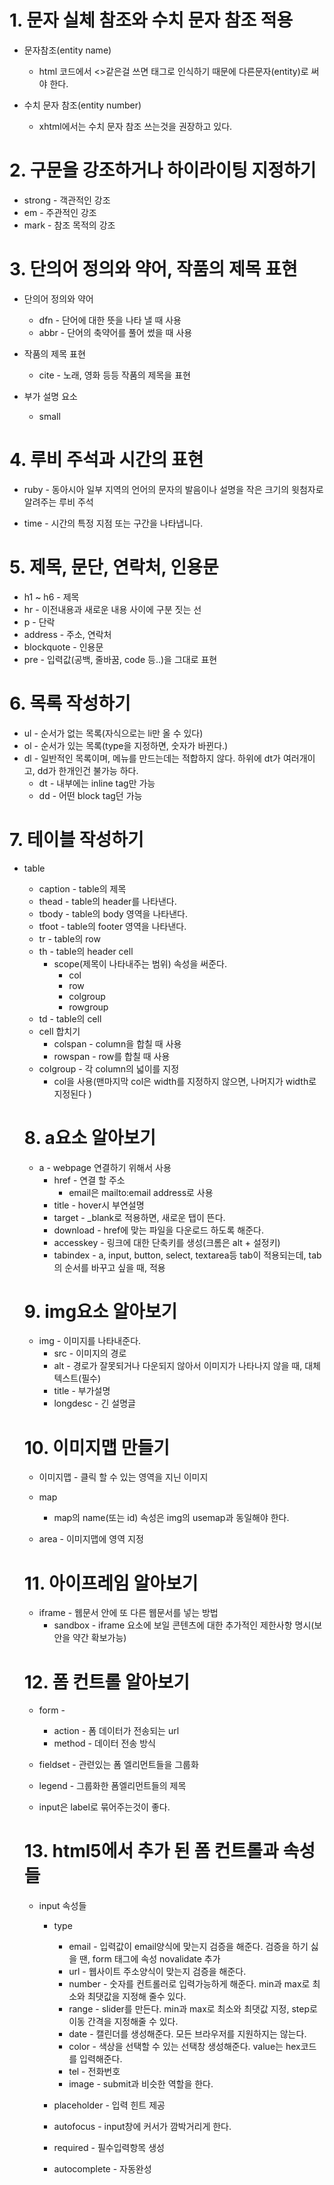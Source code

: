 # 1. 문자 실체 참조와 수치 문자 참조 적용

* 문자참조(entity name)
  * html 코드에서 <>같은걸 쓰면 태그로 인식하기 때문에 다른문자(entity)로 써야 한다.

* 수치 문자 참조(entity number)
  * xhtml에서는 수치 문자 참조 쓰는것을 권장하고 있다.

# 2. 구문을 강조하거나 하이라이팅 지정하기

* strong - 객관적인 강조
* em - 주관적인 강조
* mark - 참조 목적의 강조

# 3. 단의어 정의와 약어, 작품의 제목 표현

* 단의어 정의와 약어
  * dfn - 단어에 대한 뜻을 나타 낼 때 사용
  * abbr - 단어의 축약어를 풀어 썼을 때 사용

* 작품의 제목 표현
  * cite - 노래, 영화 등등 작품의 제목을 표현

* 부가 설명 요소
  * small

# 4. 루비 주석과 시간의 표현

* ruby - 동아시아 일부 지역의 언어의 문자의 발음이나 설명을 작은 크기의 윗첨자로 알려주는 루비 주석

* time - 시간의 특정 지점 또는 구간을 나타냅니다.

# 5. 제목, 문단, 연락처, 인용문

* h1 ~ h6 - 제목
* hr - 이전내용과 새로운 내용 사이에 구분 짓는 선
* p - 단락
* address - 주소, 연락처
* blockquote - 인용문
* pre - 입력값(공백, 줄바꿈, code 등..)을 그대로 표현

# 6. 목록 작성하기

* ul - 순서가 없는 목록(자식으로는 li만 올 수 있다)
* ol - 순서가 있는 목록(type을 지정하면, 숫자가 바뀐다.)
* dl - 일반적인 목록이며, 메뉴를 만드는데는 적합하지 않다. 하위에 dt가 여러개이고, dd가 한개인건 불가능 하다.
  * dt - 내부에는 inline tag만 가능
  * dd - 어떤 block tag던 가능

# 7. 테이블 작성하기

* table
  * caption - table의 제목
  * thead - table의 header를 나타낸다.
  * tbody - table의 body 영역을 나타낸다.
  * tfoot - table의 footer 영역을 나타낸다.
  * tr - table의 row
  * th - table의 header cell
    * scope(제목이 나타내주는 범위) 속성을 써준다.
      * col
      * row
      * colgroup
      * rowgroup
  * td - table의 cell
  * cell 합치기
    * colspan - column을 합칠 때 사용
    * rowspan - row를 합칠 때 사용
  * colgroup - 각 column의 넓이를 지정
    * col을 사용(맨마지막 col은 width를 지정하지 않으면, 나머지가 width로 지정된다 )
  
  # 8. a요소 알아보기

  * a - webpage 연결하기 위해서 사용
    * href - 연결 할 주소
      * email은 mailto:email address로 사용
    * title - hover시 부연설명
    * target - _blank로 적용하면, 새로운 탭이 뜬다.
    * download - href에 맞는 파일을 다운로드 하도록 해준다. 
    * accesskey - 링크에 대한 단축키를 생성(크롬은 alt + 설정키)
    * tabindex - a, input, button, select, textarea등 tab이 적용되는데, tab의 순서를 바꾸고 싶을 때, 적용

  # 9. img요소 알아보기

  * img - 이미지를 나타내준다.
    * src - 이미지의 경로
    * alt - 경로가 잘못되거나 다운되지 않아서 이미지가 나타나지 않을 때, 대체 텍스트(필수)
    * title - 부가설명
    * longdesc - 긴 설명글
  
  # 10. 이미지맵 만들기

  * 이미지맵 - 클릭 할 수 있는 영역을 지닌 이미지
  * map
    * map의 name(또는 id) 속성은 img의 usemap과 동일해야 한다.
  
  * area - 이미지맵에 영역 지정

  # 11. 아이프레임 알아보기

  * iframe - 웹문서 안에 또 다른 웹문서를 넣는 방법
    * sandbox - iframe 요소에 보일 콘텐츠에 대한 추가적인 제한사항 명시(보안을 약간 확보가능)

  # 12. 폼 컨트롤 알아보기

  * form - 
    * action - 폼 데이터가 전송되는 url
    * method - 데이터 전송 방식
  
  * fieldset - 관련있는 폼 엘리먼트들을 그룹화
  * legend - 그룹화한 폼엘리먼트들의 제목

  * input은 label로 묶어주는것이 좋다.

  # 13. html5에서 추가 된 폼 컨트롤과 속성들

  * input 속성들
    * type
      * email - 입력값이 email양식에 맞는지 검증을 해준다. 검증을 하기 싫을 땐, form 태그에 속성 novalidate 추가
      * url - 웹사이트 주소양식이 맞는지 검증을 해준다.
      * number - 숫자를 컨트롤러로 입력가능하게 해준다. min과 max로 최소와 최댓값을 지정해 줄수 있다.
      * range - slider를 만든다. min과 max로 최소와 최댓값 지정, step로 이동 간격을 지정해줄 수 있다.
      * date - 캘린더를 생성해준다. 모든 브라우저를 지원하지는 않는다.
      * color - 색상을 선택할 수 있는 선택창 생성해준다. value는 hex코드를 입력해준다.
      * tel - 전화번호
      * image - submit과 비슷한 역할을 한다.

    * placeholder - 입력 힌트 제공
    * autofocus - input창에 커서가 깜박거리게 한다.
    * required - 필수입력항목 생성
    * autocomplete - 자동완성